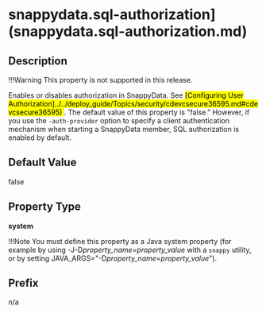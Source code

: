 # snappydata.sql-authorization](snappydata.sql-authorization.md)

## Description


!!!Warning
	This property is not supported in this release.

Enables or disables authorization in SnappyData. See <mark>[Configuring User Authorization]../../deploy_guide/Topics/security/cdevcsecure36595.md#cdevcsecure36595) </mark>. The default value of this property is "false." However, if you use the `-auth-provider` option to specify a client authentication mechanism when starting a SnappyData member, SQL authorization is enabled by default.

## Default Value

false

## Property Type

**system**

!!!Note 
	You must define this property as a Java system property (for example by using -J-D*property_name*=*property_value* with a `snappy` utility, or by setting JAVA_ARGS="-D*property_name*=*property_value*").</p>

## Prefix

n/a
